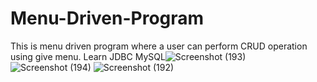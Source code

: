 # Menu-Driven-Program
This is menu driven program where a user can perform CRUD operation using give menu.
Learn JDBC
MySQL![Screenshot (193)](https://user-images.githubusercontent.com/76204115/207921663-0e16966a-97f0-4fa5-a755-71563928983d.png)
![Screenshot (194)](https://user-images.githubusercontent.com/76204115/207921675-38c29964-fcff-40e5-90d0-9e115d737ddb.png)
![Screenshot (192)](https://user-images.githubusercontent.com/76204115/207921684-b1df4ab6-0f1c-4e76-9ca7-11487b4531a6.png)
